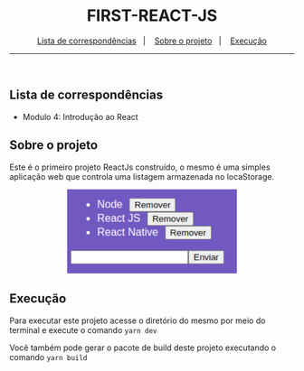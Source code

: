<h1 align="center">
  FIRST-REACT-JS
</h1>

<p align="center">
  <a href="#lista-de-correspondências">Lista de correspondências</a>&nbsp;&nbsp;&nbsp;|&nbsp;&nbsp;&nbsp;
  <a href="#sobre-o-projeto">Sobre o projeto</a>&nbsp;&nbsp;&nbsp;|&nbsp;&nbsp;&nbsp;
  <a href="#execução">Execução</a>
</p>

---
<br />

## Lista de correspondências
* Modulo 4: Introdução ao React

## Sobre o projeto
Este é o primeiro projeto ReactJs construído, o mesmo é uma simples aplicação web que controla uma listagem armazenada no locaStorage.

<div align="center">
  <img src="../../.github/print-first-react-js.png" style="max-width: 100%; width: 300px;" alt="Print da página first-react-app demonstrando uma listagem simples de itens" />
</div>

## Execução
Para executar este projeto acesse o diretório do mesmo por meio do terminal e execute o comando `yarn dev`

Você também pode gerar o pacote de build deste projeto executando o comando `yarn build`
